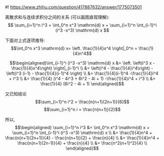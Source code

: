#! https://www.zhihu.com/question/417887632/answer/1775073501


[comment]: <> (Answer URL: https://www.zhihu.com/question/417887632/answer/1775073501)
[comment]: <> "Question Title: 请问有没有什么比较巧妙的方法证明这个求和公式？"
[comment]: <> (Author Name: 采石工)


离散求和与连续求积分之间的关系 (可以画图直观理解):
$$
\sum_{i=1}^n i^3 = \int_0^n x^3 \mathrm{d} x + \sum_{i=1}^n \int_{i-1}^i (i^3 -x^3) \mathrm{d} x 
$$

下面对上式逐项推导:
$$\int_0^n x^3 \mathrm{d} x= \left. \frac{1}{4}x^4 \right|_0^n = \frac{1}{4}n^4$$

$$\begin{aligned}\int_{i-1}^i (i^3 -x^3) \mathrm{d} x 
&= \left. \left(i^3 x - \frac{1}{4}x^4\right) \right|_{i-1}^i  \\
&= \left(i^4 - \frac{1}{4}i^4\right) - \left(i^3 (i-1) - \frac{1}{4}(i-1)^4 \right) \\
&= \frac{1}{4}(i-1)^4 -\frac{1}{4}i^4 + i^3 \\
&= \frac{1}{4} (i^4 - 4i^3 + 6i^2 - 4i + 1) -\frac{1}{4}i^4 + i^3 \\
&= \frac{1}{4} (6i^2 - 4i + 1)
\end{aligned}$$

又已知结论
$$\sum_{i=1}^n i^2 = \frac{n(n+1)(2n+1)}{6}$$
$$\sum_{i=1}^n i = \frac{n(n+1)}{2}$$

所以,
$$\begin{aligned}
\sum_{i=1}^n i^3 
&= \int_0^n x^3 \mathrm{d} x + \sum_{i=1}^n \int_{i-1}^i (i^3 -x^3) \mathrm{d} x \\
&= \frac{1}{4}n^4 + \frac{n(n+1)(2n+1)}{4} - \frac{n(n+1)}{2} + \frac{n}{4} \\
&= \frac{1}{4}n^4 + \frac{n(n+1)(2n-1)}{4} + \frac{n}{4} \\
&= \frac{n^2(n+1)^2}{4} \\
\end{aligned}$$

